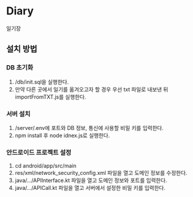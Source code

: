 # Diary
일기장

## 설치 방법

### DB 초기화

1. /db/init.sql을 실행한다.
2. 만약 다른 곳에서 일기를 옮겨오고자 할 경우 우선 txt 파일로 내보낸 뒤 importFromTXT.js를 실행한다.

### 서버 설치

1. /server/.env에 포트와 DB 정보, 통신에 사용할 비밀 키를 입력한다.
2. npm install 후 node idnex.js로 실행한다.

### 안드로이드 프로젝트 설정

1. cd android/app/src/main
2. res/xml/network_security_config.xml 파일을 열고 도메인 정보를 수정한다.
3. java/.../APIInterface.kt 파일을 열고 도메인 정보와 포트를 입력한다.
4. java/.../APICall.kt 파일을 열고 서버에서 설정한 비밀 키를 입력한다.
